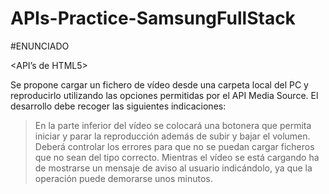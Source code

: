 # APIs-Practice-SamsungFullStack

#ENUNCIADO

<API’s de HTML5>

Se propone cargar un fichero de vídeo desde una carpeta local del PC y reproducirlo utilizando las opciones permitidas por el API Media Source.
El desarrollo debe recoger las siguientes indicaciones:
> En la parte inferior del vídeo se colocará una botonera que permita iniciar y parar la reproducción además de subir y bajar el volumen.
> Deberá controlar los errores para que no se puedan cargar ficheros que no sean del tipo correcto.
> Mientras el vídeo se está cargando ha de mostrarse un mensaje de aviso al usuario indicándolo, ya que la operación puede demorarse unos minutos.
